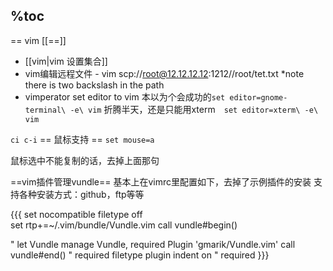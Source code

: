 %toc
------



== vim [[==]]
- [[vim|vim 设置集合]]
- vim编辑远程文件
        - vim scp://root@12.12.12.12:1212//root/tet.txt
        *note there  is  two backslash in the path
- vimperator set editor to vim
本以为个会成功的`set editor=gnome-terminal\ -e\ vim`
折腾半天，还是只能用xterm　`set editor=xterm\ -e\ vim`

`ci c-i`
== 鼠标支持 ==
`set mouse=a`

鼠标选中不能复制的话，去掉上面那句

==vim插件管理vundle==
基本上在vimrc里配置如下，去掉了示例插件的安装
支持各种安装方式：github，ftp等等

{{{
set nocompatible
filetype off   
set rtp+=~/.vim/bundle/Vundle.vim
call vundle#begin()

" let Vundle manage Vundle, required
 Plugin 'gmarik/Vundle.vim'
 call vundle#end()            " required
 filetype plugin indent on    " required
}}}
